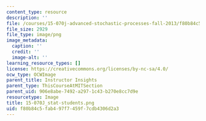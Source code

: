 ```yaml
---
content_type: resource
description: ''
file: /courses/15-070j-advanced-stochastic-processes-fall-2013/f80b84c5fab497f7459f7cdb4306d2a3_15-070J_stat-students.png
file_size: 2929
file_type: image/png
image_metadata:
  caption: ''
  credit: ''
  image-alt: ''
learning_resource_types: []
license: https://creativecommons.org/licenses/by-nc-sa/4.0/
ocw_type: OCWImage
parent_title: Instructor Insights
parent_type: ThisCourseAtMITSection
parent_uid: 906e8abe-7492-a297-1c43-b270e8cc7d9e
resourcetype: Image
title: 15-070J_stat-students.png
uid: f80b84c5-fab4-97f7-459f-7cdb4306d2a3
---
```

